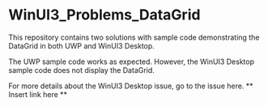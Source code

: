 # WinUI3_Problems_DataGrid

This repository contains two solutions with sample code demonstrating the DataGrid in both UWP and WinUI3 Desktop.

The UWP sample code works as expected. However, the WinUI3 Desktop sample code does not display the DataGrid.

For more details about the WinUI3 Desktop issue, go to the issue here. ** Insert link here **